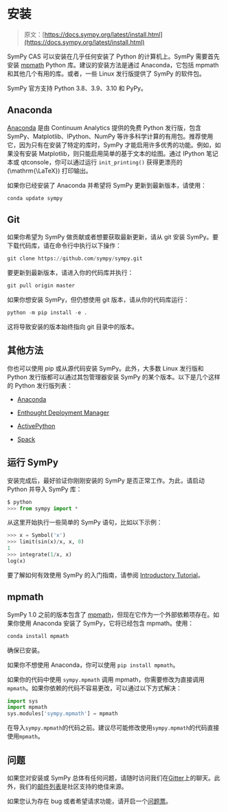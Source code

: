 # 安装

> 原文：[https://docs.sympy.org/latest/install.html](https://docs.sympy.org/latest/install.html)

SymPy CAS 可以安装在几乎任何安装了 Python 的计算机上。SymPy 需要首先安装 [mpmath](https://mpmath.org/) Python 库。建议的安装方法是通过 Anaconda，它包括 mpmath 和其他几个有用的库。或者，一些 Linux 发行版提供了 SymPy 的软件包。

SymPy 官方支持 Python 3.8、3.9、3.10 和 PyPy。

## Anaconda

[Anaconda](https://www.anaconda.com/products/distribution) 是由 Continuum Analytics 提供的免费 Python 发行版，包含 SymPy、Matplotlib、IPython、NumPy 等许多科学计算的有用包。推荐使用它，因为只有在安装了特定的库时，SymPy 才能启用许多优秀的功能。例如，如果没有安装 Matplotlib，则只能启用简单的基于文本的绘图。通过 IPython 笔记本或 qtconsole，你可以通过运行 `init_printing()` 获得更漂亮的 \(\mathrm{\LaTeX}\) 打印输出。

如果你已经安装了 Anaconda 并希望将 SymPy 更新到最新版本，请使用：

```py
conda update sympy 
```

## Git

如果你希望为 SymPy 做贡献或者想要获取最新更新，请从 git 安装 SymPy。要下载代码库，请在命令行中执行以下操作：

```py
git clone https://github.com/sympy/sympy.git 
```

要更新到最新版本，请进入你的代码库并执行：

```py
git pull origin master 
```

如果你想安装 SymPy，但仍想使用 git 版本，请从你的代码库运行：

```py
python -m pip install -e . 
```

这将导致安装的版本始终指向 git 目录中的版本。

## 其他方法

你也可以使用 pip 或从源代码安装 SymPy。此外，大多数 Linux 发行版和 Python 发行版都可以通过其包管理器安装 SymPy 的某个版本。以下是几个这样的 Python 发行版列表：

+   [Anaconda](https://www.anaconda.com/products/distribution)

+   [Enthought Deployment Manager](https://assets.enthought.com/downloads/edm/)

+   [ActivePython](https://www.activestate.com/products/python/)

+   [Spack](https://spack.io/)

## 运行 SymPy

安装完成后，最好验证你刚刚安装的 SymPy 是否正常工作。为此，请启动 Python 并导入 SymPy 库：

```py
$ python
>>> from sympy import * 
```

从这里开始执行一些简单的 SymPy 语句，比如以下示例：

```py
>>> x = Symbol('x')
>>> limit(sin(x)/x, x, 0)
1
>>> integrate(1/x, x)
log(x) 
```

要了解如何有效使用 SymPy 的入门指南，请参阅 [Introductory Tutorial](tutorials/intro-tutorial/index.html#intro-tutorial)。

## mpmath

SymPy 1.0 之前的版本包含了 [mpmath](https://mpmath.org/)，但现在它作为一个外部依赖项存在。如果你使用 Anaconda 安装了 SymPy，它将已经包含 mpmath。使用：

```py
conda install mpmath 
```

确保已安装。

如果你不想使用 Anaconda，你可以使用 `pip install mpmath`。

如果你的代码中使用 `sympy.mpmath` 调用 mpmath，你需要修改为直接调用 `mpmath`。如果你依赖的代码不容易更改，可以通过以下方式解决：

```py
import sys
import mpmath
sys.modules['sympy.mpmath'] = mpmath 
```

在导入`sympy.mpmath`的代码之前。建议尽可能修改使用`sympy.mpmath`的代码直接使用`mpmath`。

## 问题

如果您对安装或 SymPy 总体有任何问题，请随时访问我们在[Gitter](https://gitter.im/sympy/sympy)上的聊天。此外，我们的[邮件列表](https://groups.google.com/forum/#!forum/sympy)是社区支持的绝佳来源。

如果您认为存在 bug 或者希望请求功能，请开启一个[问题票](https://github.com/sympy/sympy/issues)。
